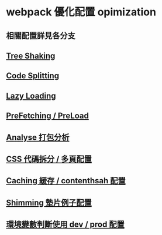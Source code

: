 # webpack 優化配置 opimization

## 相關配置詳見各分支

## [Tree Shaking](https://github.com/hsimao/webpack4-optimization/tree/treeShaking/)

## [Code Splitting](https://github.com/hsimao/webpack4-optimization/tree/codeSplitting/)

## [Lazy Loading](https://github.com/hsimao/webpack4-optimization/tree/lazyLoading/)

## [PreFetching / PreLoad](https://github.com/hsimao/webpack4-optimization/tree/prefetching/)

## [Analyse 打包分析](https://github.com/hsimao/webpack4-optimization/tree/analyse/)

## [CSS 代碼拆分 / 多頁配置](https://github.com/hsimao/webpack4-optimization/tree/cssSplitting)

## [Caching 緩存 / contenthsah 配置](https://github.com/hsimao/webpack4-optimization/tree/caching)

## [Shimming 墊片例子配置](https://github.com/hsimao/webpack4-optimization/tree/shimming)

## [環境變數判斷使用 dev / prod 配置](https://github.com/hsimao/webpack4-optimization/tree/Envionment)
